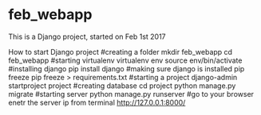 # feb_webapp
This is a Django project, started on Feb 1st 2017

How to start Django project
#creating a folder
mkdir feb_webapp
cd feb_webapp
#starting virtualenv
virtualenv env
source env/bin/activate
#installing django
pip install django
#making sure django is installed
pip freeze
pip freeze > requirements.txt
#starting a project
django-admin startproject project
#creating database
cd project
python manage.py migrate
#starting server
python manage.py runserver
#go to your browser enetr the server ip from terminal
http://127.0.0.1:8000/